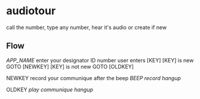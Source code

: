 # audiotour
call the number, type any number, hear it's audio or create if new


## Flow

*APP_NAME* enter your designator ID number
  user enters [KEY]
  [KEY] is new
    GOTO [NEWKEY]
  [KEY] is not new
    GOTO [OLDKEY]
      
NEWKEY
  record your communique after the beep
  *BEEP*
  *record*
  *hangup*
  
OLDKEY
  *play communique*
  *hangup*